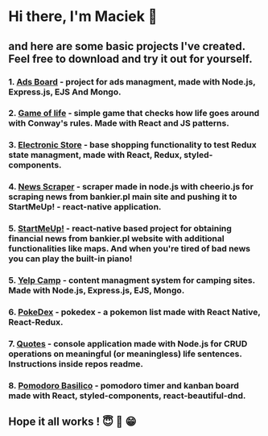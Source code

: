 # Hi there, I'm Maciek 👋
## and here are some basic projects I've created. Feel free to download and try it out for yourself.

### 1. [Ads Board](https://github.com/macstojak/AdsBoard) - project for ads managment, made with Node.js, Express.js, EJS And Mongo.

### 2. [Game of life](https://github.com/macstojak/game-of-life) - simple game that checks how life goes around with Conway's rules. Made with React and JS patterns.

### 3. [Electronic Store](https://github.com/macstojak/ElectronicStore) - base shopping functionality to test Redux state managment, made with React, Redux, styled-components.

### 4. [News Scraper](https://github.com/macstojak/newsscraper) - scraper made in node.js with cheerio.js for scraping news from bankier.pl main site and pushing it to StartMeUp! - react-native application.

### 5. [StartMeUp!](https://github.com/macstojak/StartMeApp) - react-native based project for obtaining financial news from bankier.pl website with additional functionalities like maps. And when you're tired of bad news you can play the built-in piano!

### 5. [Yelp Camp](https://github.com/macstojak/yelp-camp) - content managment system for camping sites. Made with Node.js, Express.js, EJS, Mongo.

### 6. [PokeDex](https://github.com/macstojak/PokeDex) - pokedex - a pokemon list made with React Native, React-Redux.

### 7. [Quotes](https://github.com/macstojak/Quotes) - console application made with Node.js for CRUD operations on meaningful (or meaningless) life sentences. Instructions inside repos readme.

### 8. [Pomodoro Basilico](https://github.com/macstojak/pomodoro-basilico) - pomodoro timer and kanban board made with React, styled-components, react-beautiful-dnd.

## Hope it all works ! :innocent: :pray: :grin:

<!--
**macstojak/macstojak** is a ✨ _special_ ✨ repository because its `README.md` (this file) appears on your GitHub profile.

Here are some ideas to get you started:

- 🔭 I’m currently working on ...
- 🌱 I’m currently learning ...
- 👯 I’m looking to collaborate on ...
- 🤔 I’m looking for help with ...
- 💬 Ask me about ...
- 📫 How to reach me: ...
- 😄 Pronouns: ...
- ⚡ Fun fact: ...
-->
